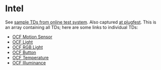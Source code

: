 # Intel
See [sample TDs from online test system](https://github.com/w3c/wot/blob/master/testing/online/intel_sample_tds.jsonld).
Also captured [at plugfest](intel-all.jsonld).  This is an array containing all TDs; here are some links to individual TDs:
* [OCF Motion Sensor](intel-motion.jsonld)
* [OCF Light](intel-light.jsonld)
* [OCF RGB Light](intel-rgb-light.jsonld)
* [OCF Button](intel-button.jsonld)
* [OCF Temperature](intel-temperature.jsonld)
* [OCF Illuminance](intel-illuminance.jsonld)
